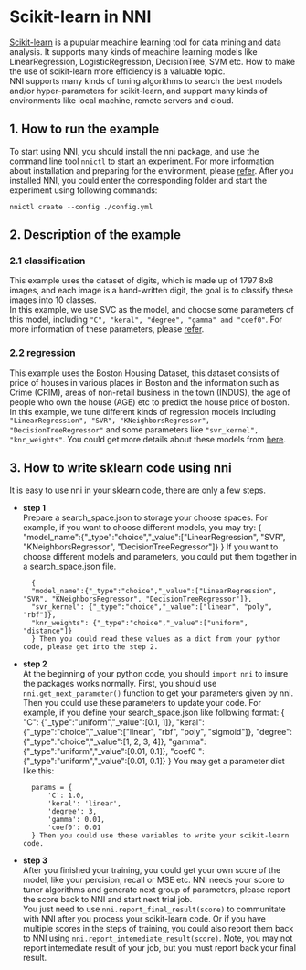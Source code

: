 # Scikit-learn in NNI

[Scikit-learn](https://github.com/scikit-learn/scikit-learn) is a pupular meachine learning tool for data mining and data analysis. It supports many kinds of meachine learning models like LinearRegression, LogisticRegression, DecisionTree, SVM etc. How to make the use of scikit-learn more efficiency is a valuable topic.  
NNI supports many kinds of tuning algorithms to search the best models and/or hyper-parameters for scikit-learn, and support many kinds of environments like local machine, remote servers and cloud.

## 1. How to run the example

To start using NNI, you should install the nni package, and use the command line tool `nnictl` to start an experiment. For more information about installation and preparing for the environment, please [refer](GetStarted.md). After you installed NNI, you could enter the corresponding folder and start the experiment using following commands:

    nnictl create --config ./config.yml
    

## 2. Description of the example

### 2.1 classification

This example uses the dataset of digits, which is made up of 1797 8x8 images, and each image is a hand-written digit, the goal is to classify these images into 10 classes.  
In this example, we use SVC as the model, and choose some parameters of this model, including `"C", "keral", "degree", "gamma" and "coef0"`. For more information of these parameters, please [refer](https://scikit-learn.org/stable/modules/generated/sklearn.svm.SVC.html).

### 2.2 regression

This example uses the Boston Housing Dataset, this dataset consists of price of houses in various places in Boston and the information such as Crime (CRIM), areas of non-retail business in the town (INDUS), the age of people who own the house (AGE) etc to predict the house price of boston. In this example, we tune different kinds of regression models including `"LinearRegression", "SVR", "KNeighborsRegressor", "DecisionTreeRegressor"` and some parameters like `"svr_kernel", "knr_weights"`. You could get more details about these models from [here](https://scikit-learn.org/stable/supervised_learning.html#supervised-learning).

## 3. How to write sklearn code using nni

It is easy to use nni in your sklearn code, there are only a few steps.

* **step 1**  
    Prepare a search_space.json to storage your choose spaces. For example, if you want to choose different models, you may try: 
        {
        "model_name":{"_type":"choice","_value":["LinearRegression", "SVR", "KNeighborsRegressor", "DecisionTreeRegressor"]}
        } If you want to choose different models and parameters, you could put them together in a search_space.json file. 
    
        {
        "model_name":{"_type":"choice","_value":["LinearRegression", "SVR", "KNeighborsRegressor", "DecisionTreeRegressor"]},
        "svr_kernel": {"_type":"choice","_value":["linear", "poly", "rbf"]},
        "knr_weights": {"_type":"choice","_value":["uniform", "distance"]}
        } Then you could read these values as a dict from your python code, please get into the step 2.

* **step 2**  
    At the beginning of your python code, you should `import nni` to insure the packages works normally. First, you should use `nni.get_next_parameter()` function to get your parameters given by nni. Then you could use these parameters to update your code. For example, if you define your search_space.json like following format: 
        {
        "C": {"_type":"uniform","_value":[0.1, 1]},
        "keral": {"_type":"choice","_value":["linear", "rbf", "poly", "sigmoid"]},
        "degree": {"_type":"choice","_value":[1, 2, 3, 4]},
        "gamma": {"_type":"uniform","_value":[0.01, 0.1]},
        "coef0 ": {"_type":"uniform","_value":[0.01, 0.1]}
        } You may get a parameter dict like this: 
    
        params = {
            'C': 1.0,
            'keral': 'linear',
            'degree': 3,
            'gamma': 0.01,
            'coef0': 0.01
        } Then you could use these variables to write your scikit-learn code.

* **step 3**  
    After you finished your training, you could get your own score of the model, like your percision, recall or MSE etc. NNI needs your score to tuner algorithms and generate next group of parameters, please report the score back to NNI and start next trial job.  
    You just need to use `nni.report_final_result(score)` to communitate with NNI after you process your scikit-learn code. Or if you have multiple scores in the steps of training, you could also report them back to NNI using `nni.report_intemediate_result(score)`. Note, you may not report intemediate result of your job, but you must report back your final result.